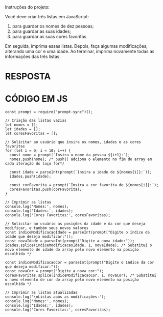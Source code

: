 Instruções do projeto:

Você deve criar três listas em JavaScript:

1. para guardar os nomes de dez pessoas;
2. para guardar as suas idades;
3. para guardar as suas cores favoritas.

Em seguida, imprima essas listas. Depois, faça algumas modificações, alterando uma cor e uma idade. Ao terminar, imprima novamente todas as informações das três listas.

# RESPOSTA

# CÓDIGO EM JS

```JS
const prompt = require("prompt-sync")();

// Criação das listas vazias
let nomes = [];
let idades = [];
let coresFavoritas = [];

// Solicitar ao usuário que insira os nomes, idades e as cores favoritas
for (let i = 0; i < 10; i++) {
  const nome = prompt(`Insira o nome da pessoa ${i+1}:`);
  nomes.push(nome); /* push() adciona o elemento no fim do array em cada iteração do laço for*/

  const idade = parseInt(prompt(`Insira a idade de ${nomes[i]}:`));
  idades.push(idade);

  const corFavorita = prompt(`Insira a cor favorita de ${nomes[i]}:`);
  coresFavoritas.push(corFavorita);
}

// Imprimir as listas
console.log('Nomes:', nomes);
console.log('Idades:', idades);
console.log('Cores Favoritas:', coresFavoritas);

// Solicitar ao usuário as posições da idade e da cor que deseja modificar, e também seus novos valores
const indiceModificacaoIdade = parseInt(prompt("Digite o índice da idade que deseja modificar:"));
const novaIdade = parseInt(prompt("Digite a nova idade:"));
idades.splice(indiceModificacaoIdade, 1, novaIdade); /* Substitui o novo elemento de idade do array pelo novo elemento na posição escolhida */

const indiceModificacaoCor = parseInt(prompt("Digite o índice da cor que deseja modificar:"));
const novaCor = prompt("Digite a nova cor:");
coresFavoritas.splice(indiceModificacaoCor, 1, novaCor); /* Substitui o novo elemento de cor do array pelo novo elemento na posição escolhida */

// Imprimir as listas atualizadas
console.log('\nListas após as modificações:');
console.log('Nomes:', nomes);
console.log('Idades:', idades);
console.log('Cores Favoritas:', coresFavoritas);
```